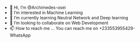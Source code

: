- 👋 Hi, I’m @Archimedes-osei
- 👀 I’m interested in Machine Learning 
- 🌱 I’m currently learning Neutral Network and Deep learning 
- 💞️ I’m looking to collaborate on Web Development
- 📫 How to reach me ... You can reach me on +233553955429- WhatsApp 

<!---
Archimedes-osei/Archimedes-osei is a ✨ special ✨ repository because its `README.md` (this file) appears on your GitHub profile.
You can click the Preview link to take a look at your changes.
--->

